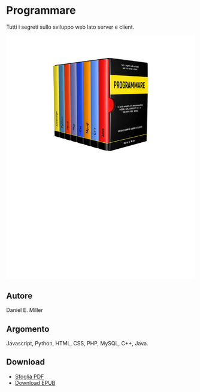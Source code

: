 # Programmare

Tutti i segreti sullo sviluppo web lato server e client.

<img src="https://github.com/vC6FwBZFnxVXGzltMimE074NJlFiVaFnyGfRTeW/PROGRAMMARE-Tutti-i-segreti-sullo-sviluppo-web-lato-server-e-client/blob/main/copertina.png" alt="Copertina del Libro" />

## Autore
Daniel E. Miller

## Argomento
Javascript, Python, HTML, CSS, PHP, MySQL, C++, Java.

## Download
- [Sfoglia PDF](https://github.com/vC6FwBZFnxVXGzltMimE074NJlFiVaFnyGfRTeW/PROGRAMMARE-Tutti-i-segreti-sullo-sviluppo-web-lato-server-e-client/blob/main/PROGRAMMARE%20%E2%80%93%20Tutti%20i%20segreti%20sullo%20sviluppo%20web%20lato%20server%20e%20client.%20PYTHON%2C%20JAVA%2C%20JAVASCRIPT%2C%20C%2B--ione.%20...%20DI%20CODICE%20ED%20ESERCIZI%20(Italian%20Edition)_nodrm.pdf)
- [Download EPUB](https://github.com/vC6FwBZFnxVXGzltMimE074NJlFiVaFnyGfRTeW/PROGRAMMARE-Tutti-i-segreti-sullo-sviluppo-web-lato-server-e-client/raw/main/PROGRAMMARE%20%E2%80%93%20Tutti%20i%20segreti%20sullo%20sviluppo%20web%20lato%20server%20e%20client.%20PYTHON,%20JAVA,%20JAVASCRIPT,%20C+--ione.%20...%20DI%20CODICE%20ED%20ESERCIZI%20(Italian%20Edition)_nodrm.epub)
